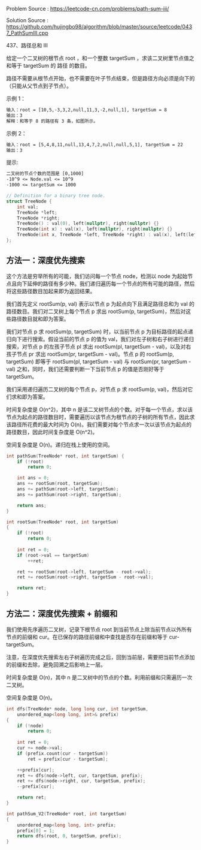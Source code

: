 <!--
 * @Author : Hu Jingbo
 * @Date   : 2021-10-04
-->

Problem Source : <https://leetcode-cn.com/problems/path-sum-iii/>

Solution Source : <https://github.com/hujingbo98/algorithm/blob/master/source/leetcode/0437_PathSumIII.cpp>

437、路径总和 III

给定一个二叉树的根节点 root ，和一个整数 targetSum ，求该二叉树里节点值之和等于 targetSum 的 路径 的数目。

路径不需要从根节点开始，也不需要在叶子节点结束，但是路径方向必须是向下的（只能从父节点到子节点）。

示例 1：

```txt
输入：root = [10,5,-3,3,2,null,11,3,-2,null,1], targetSum = 8
输出：3
解释：和等于 8 的路径有 3 条，如图所示。
```

示例 2：

```txt
输入：root = [5,4,8,11,null,13,4,7,2,null,null,5,1], targetSum = 22
输出：3
```

提示:

```txt
二叉树的节点个数的范围是 [0,1000]
-10^9 <= Node.val <= 10^9 
-1000 <= targetSum <= 1000 
```

```c++
// Definition for a binary tree node.
struct TreeNode {
    int val;
    TreeNode *left;
    TreeNode *right;
    TreeNode() : val(0), left(nullptr), right(nullptr) {}
    TreeNode(int x) : val(x), left(nullptr), right(nullptr) {}
    TreeNode(int x, TreeNode *left, TreeNode *right) : val(x), left(left), right(right) {}
};
```

## 方法一：深度优先搜索

这个方法是穷举所有的可能，我们访问每一个节点 node，检测以 node 为起始节点且向下延伸的路径有多少种。我们递归遍历每一个节点的所有可能的路径，然后将这些路径数目加起来即为返回结果。

我们首先定义 rootSum(p, val) 表示以节点 p 为起点向下且满足路径总和为 val 的路径数目。我们对二叉树上每个节点 p 求出 rootSum(p, targetSum)，然后对这些路径数目就和即为答案。

我们对节点 p 求 rootSum(p, targetSum) 时，以当前节点 p 为目标路径的起点递归向下进行搜索。假设当前的节点 p 的值为 val，我们对左子树和右子树进行递归搜索，对节点 p 的左孩子节点 pl 求出 rootSum(pl, targetSum - val)，以及对右孩子节点 pr 求出 rootSum(pr, targetSum - val)。节点 p 的 rootSum(p, targetSum) 即等于 rootSum(pl, targetSum - val) 与 rootSum(pr, targetSum - val) 之和，同时，我们还需要判断一下当前节点 p 的值是否刚好等于 targetSum。

我们采用递归遍历二叉树的每个节点 p，对节点 p 求 rootSum(p, val)，然后对它们求和即为答案。

时间复杂度是 O(n^2)，其中 n 是该二叉树节点的个数。对于每一个节点，求以该节点为起点的路径数目时，需要遍历以该节点为根节点的子树的所有节点，因此求该路径所花费的最大时间为 O(n)。我们需要对每个节点求一次以该节点为起点的路径数目，因此时间复杂度是 O(n^2)。

空间复杂度是 O(n)。递归在栈上使用的空间。

```c++
int pathSum(TreeNode* root, int targetSum) {
    if (!root)
        return 0;

    int ans = 0;
    ans += rootSum(root, targetSum);
    ans += pathSum(root->left, targetSum);
    ans += pathSum(root->right, targetSum);

    return ans;
}

int rootSum(TreeNode* root, int targetSum)
{
    if (!root)
        return 0;
    
    int ret = 0;
    if (root->val == targetSum)
        ++ret;

    ret += rootSum(root->left, targetSum - root->val);
    ret += rootSum(root->right, targetSum - root->val);

    return ret;
}
```

## 方法二：深度优先搜索 + 前缀和

我们使用先序遍历二叉树，记录下根节点 root 到当前节点上除当前节点以外所有节点的前缀和 cur。在已保存的路径前缀和中查找是否存在前缀和等于 cur-targetSum。

注意，在深度优先搜索左右子树遍历完成之后，回到当前层，需要把当前节点添加的前缀和去除，避免回溯之后影响上一层。

时间复杂度是 O(n)，其中 n 是二叉树中的节点的个数。利用前缀和只需遍历一次二叉树。

空间复杂度是 O(n)。

```c++
int dfs(TreeNode* node, long long cur, int targetSum, 
    unordered_map<long long, int>& prefix)
{
    if (!node)
        return 0;
    
    int ret = 0;
    cur += node->val;
    if (prefix.count(cur - targetSum))
        ret = prefix[cur - targetSum];

    ++prefix[cur];
    ret += dfs(node->left, cur, targetSum, prefix);
    ret += dfs(node->right, cur, targetSum, prefix);
    --prefix[cur];

    return ret;
}

int pathSum_V2(TreeNode* root, int targetSum)
{
    unordered_map<long long, int> prefix;
    prefix[0] = 1;
    return dfs(root, 0, targetSum, prefix);
}
```

